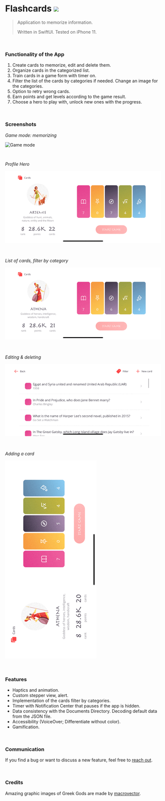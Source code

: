 # Flashcards  <img src="Screenshots/appLogo.png" width="40px" />
>
> Application to memorize information.
>
> Written in SwiftUI. Tested on iPhone 11.

<br/>

### Functionality of the App
1. Create cards to memorize, edit and delete them.
2. Organize cards in the categorized list.
3. Train cards in a game form with timer on.
4. Filter the list of the cards by categories if needed. Change an image for the categories.
5. Option to retry wrong cards.
6. Earn points and get levels according to the game result.
7. Choose a hero to play with, unlock new ones with the progress.

<br/>

### Screenshots

*Game mode: memorizing*

![Game mode](Screenshots/GameMode2.gif)

<br/>

*Profile Hero*

![Profile](Screenshots/ProfileHero.gif)

<br/>

*List of cards, filter by category*

![List of cards, filter](Screenshots/FilterCards.gif)

<br/>


*Editing & deleting*

![Time out](Screenshots/EditDeleteCard.gif)

<br/>

*Adding a card*

![Add card](Screenshots/AddingCard.gif)

<br/>

### Features
- Haptics and animation.
- Custom stepper view, alert.
- Implementation of the cards filter by categories.
- Timer with Notification Center that pauses if the app is hidden.
- Data consistency with the Documents Directory. Decoding default data from the JSON file.
- Accessibility (VoiceOver; Differentiate without color).
- Gamification.

<br/>

### Communication
If you find a bug or want to discuss a new feature, feel free to [reach out](mailto:Valerika.Hello@gmail.com).

<br/>

### Credits

Amazing graphic images of Greek Gods are made by [macrovector](https://www.freepik.com/macrovector).

